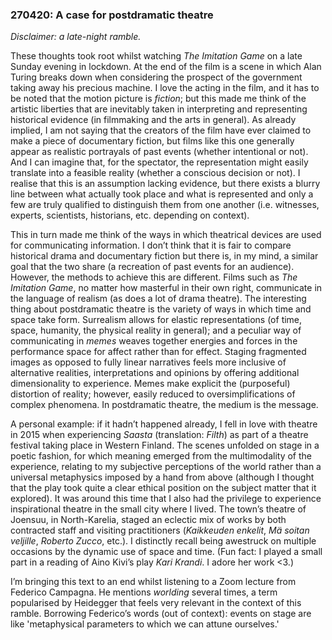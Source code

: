 ### 270420: A case for postdramatic theatre

*Disclaimer: a late-night ramble.*

These thoughts took root whilst watching *The Imitation Game* on a late Sunday evening in lockdown. At the end of the film is a scene in which Alan Turing breaks down when considering the prospect of the government taking away his precious machine. I love the acting in the film, and it has to be noted that the motion picture is *fiction*; but this made me think of the artistic liberties that are inevitably taken in interpreting and representing historical evidence (in filmmaking and the arts in general). As already implied, I am not saying that the creators of the film have ever claimed to make a piece of documentary fiction, but films like this one generally appear as realistic portrayals of past events (whether intentional or not). And I can imagine that, for the spectator, the representation might easily translate into a feasible reality (whether a conscious decision or not). I realise that this is an assumption lacking evidence, but there exists a blurry line between what actually took place and what is represented and only a few are truly qualified to distinguish them from one another (i.e. witnesses, experts, scientists, historians, etc. depending on context).

This in turn made me think of the ways in which theatrical devices are used for communicating information. I don’t think that it is fair to compare historical drama and documentary fiction but there is, in my mind, a similar goal that the two share (a recreation of past events for an audience). However, the methods to achieve this are different. Films such as *The Imitation Game*, no matter how masterful in their own right, communicate in the language of realism (as does a lot of drama theatre). The interesting thing about postdramatic theatre is the variety of ways in which time and space take form. Surrealism allows for elastic representations (of time, space, humanity, the physical reality in general); and a peculiar way of communicating in *memes* weaves together energies and forces in the performance space for affect rather than for effect. Staging fragmented images as opposed to fully linear narratives feels more inclusive of alternative realities, interpretations and opinions by offering additional dimensionality to experience. Memes make explicit the (purposeful) distortion of reality; however, easily reduced to oversimplifications of complex phenomena. In postdramatic theatre, the medium is the message.

A personal example: if it hadn’t happened already, I fell in love with theatre in 2015 when experiencing *Saasta* (translation: *Filth*) as part of a theatre festival taking place in Western Finland. The scenes unfolded on stage in a poetic fashion, for which meaning emerged from the multimodality of the experience, relating to my subjective perceptions of the world rather than a universal metaphysics imposed by a hand from above (although I thought that the play took quite a clear ethical position on the subject matter that it explored). It was around this time that I also had the privilege to experience inspirational theatre in the small city where I lived. The town’s theatre of Joensuu, in North-Karelia, staged an eclectic mix of works by both contracted staff and visiting practitioners (*Kaikkeuden enkelit*, *Mä soitan veljille*, *Roberto Zucco*, etc.). I distinctly recall being awestruck on multiple occasions by the dynamic use of space and time. (Fun fact: I played a small part in a reading of Aino Kivi’s play *Kari Krandi*. I adore her work <3.)

I’m bringing this text to an end whilst listening to a Zoom lecture from Federico Campagna. He mentions *worlding* several times, a term popularised by Heidegger that feels very relevant in the context of this ramble. Borrowing Federico’s words (out of context): events on stage are like 'metaphysical parameters to which we can attune ourselves.'
